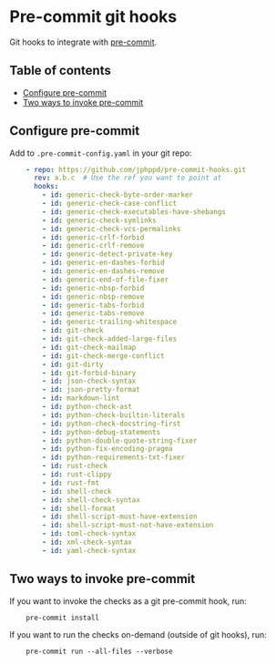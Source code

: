 # Pre-commit git hooks

Git hooks to integrate with [pre-commit](http://pre-commit.com).

## Table of contents

* [Configure pre-commit](#configure-pre-commit)
* [Two ways to invoke pre-commit](#two-ways-to-invoke-pre-commit)

## Configure pre-commit

Add to `.pre-commit-config.yaml` in your git repo:

```yaml
    - repo: https://github.com/jphppd/pre-commit-hooks.git
      rev: a.b.c  # Use the ref you want to point at
      hooks:
        - id: generic-check-byte-order-marker
        - id: generic-check-case-conflict
        - id: generic-check-executables-have-shebangs
        - id: generic-check-symlinks
        - id: generic-check-vcs-permalinks
        - id: generic-crlf-forbid
        - id: generic-crlf-remove
        - id: generic-detect-private-key
        - id: generic-en-dashes-forbid
        - id: generic-en-dashes-remove
        - id: generic-end-of-file-fixer
        - id: generic-nbsp-forbid
        - id: generic-nbsp-remove
        - id: generic-tabs-forbid
        - id: generic-tabs-remove
        - id: generic-trailing-whitespace
        - id: git-check
        - id: git-check-added-large-files
        - id: git-check-mailmap
        - id: git-check-merge-conflict
        - id: git-dirty
        - id: git-forbid-binary
        - id: json-check-syntax
        - id: json-pretty-format
        - id: markdown-lint
        - id: python-check-ast
        - id: python-check-builtin-literals
        - id: python-check-docstring-first
        - id: python-debug-statements
        - id: python-double-quote-string-fixer
        - id: python-fix-encoding-pragma
        - id: python-requirements-txt-fixer
        - id: rust-check
        - id: rust-clippy
        - id: rust-fmt
        - id: shell-check
        - id: shell-check-syntax
        - id: shell-format
        - id: shell-script-must-have-extension
        - id: shell-script-must-not-have-extension
        - id: toml-check-syntax
        - id: xml-check-syntax
        - id: yaml-check-syntax
```

## Two ways to invoke pre-commit

If you want to invoke the checks as a git pre-commit hook, run:

```
    pre-commit install
```

If you want to run the checks on-demand (outside of git hooks), run:

```
    pre-commit run --all-files --verbose
```
